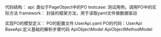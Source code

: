 代码结构：
api:
    类似于PageObject中的PO
testcase:
    测试用例，调用PO中的实际方法
framework：
    封装的框架方法，用于读取yaml文件做数据驱动
    
实现PO的模型定义：
PO的配置文件:UserApi.yaml
PO的代码：UserApi
BaseApi:定义基础的解析步骤代码
ApiObjectModel
ApiObjectMethodModel
          
